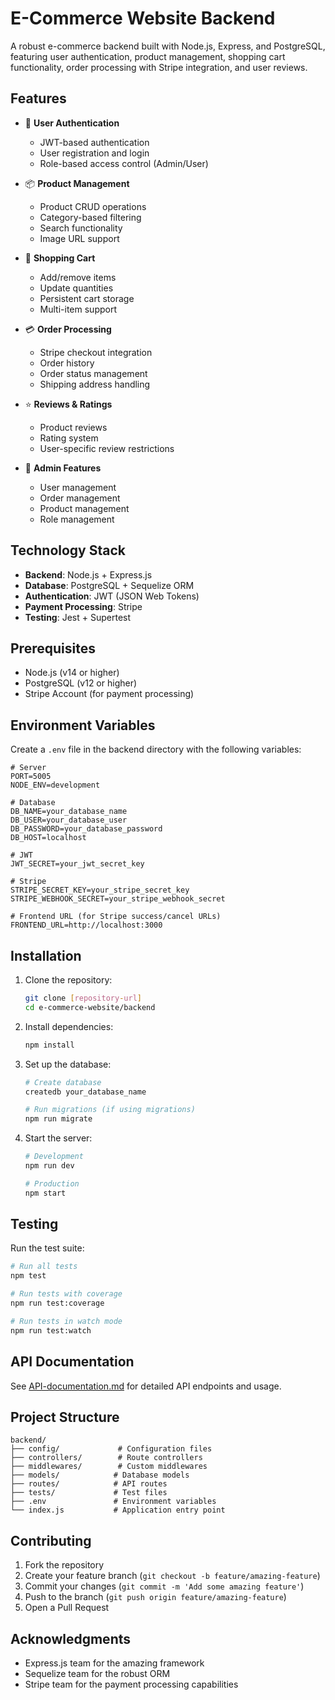# E-Commerce Website Backend

A robust e-commerce backend built with Node.js, Express, and PostgreSQL, featuring user authentication, product management, shopping cart functionality, order processing with Stripe integration, and user reviews.

## Features

- 🔐 **User Authentication**
  - JWT-based authentication
  - User registration and login
  - Role-based access control (Admin/User)

- 📦 **Product Management**
  - Product CRUD operations
  - Category-based filtering
  - Search functionality
  - Image URL support

- 🛒 **Shopping Cart**
  - Add/remove items
  - Update quantities
  - Persistent cart storage
  - Multi-item support

- 💳 **Order Processing**
  - Stripe checkout integration
  - Order history
  - Order status management
  - Shipping address handling

- ⭐ **Reviews & Ratings**
  - Product reviews
  - Rating system
  - User-specific review restrictions

- 👑 **Admin Features**
  - User management
  - Order management
  - Product management
  - Role management

## Technology Stack

- **Backend**: Node.js + Express.js
- **Database**: PostgreSQL + Sequelize ORM
- **Authentication**: JWT (JSON Web Tokens)
- **Payment Processing**: Stripe
- **Testing**: Jest + Supertest

## Prerequisites

- Node.js (v14 or higher)
- PostgreSQL (v12 or higher)
- Stripe Account (for payment processing)

## Environment Variables

Create a `.env` file in the backend directory with the following variables:

```env
# Server
PORT=5005
NODE_ENV=development

# Database
DB_NAME=your_database_name
DB_USER=your_database_user
DB_PASSWORD=your_database_password
DB_HOST=localhost

# JWT
JWT_SECRET=your_jwt_secret_key

# Stripe
STRIPE_SECRET_KEY=your_stripe_secret_key
STRIPE_WEBHOOK_SECRET=your_stripe_webhook_secret

# Frontend URL (for Stripe success/cancel URLs)
FRONTEND_URL=http://localhost:3000
```

## Installation

1. Clone the repository:
   ```bash
   git clone [repository-url]
   cd e-commerce-website/backend
   ```

2. Install dependencies:
   ```bash
   npm install
   ```

3. Set up the database:
   ```bash
   # Create database
   createdb your_database_name

   # Run migrations (if using migrations)
   npm run migrate
   ```

4. Start the server:
   ```bash
   # Development
   npm run dev

   # Production
   npm start
   ```

## Testing

Run the test suite:
```bash
# Run all tests
npm test

# Run tests with coverage
npm run test:coverage

# Run tests in watch mode
npm run test:watch
```

## API Documentation

See [API-documentation.md](API-documentation.md) for detailed API endpoints and usage.

## Project Structure

```
backend/
├── config/             # Configuration files
├── controllers/        # Route controllers
├── middlewares/        # Custom middlewares
├── models/            # Database models
├── routes/            # API routes
├── tests/             # Test files
├── .env               # Environment variables
└── index.js           # Application entry point
```

## Contributing

1. Fork the repository
2. Create your feature branch (`git checkout -b feature/amazing-feature`)
3. Commit your changes (`git commit -m 'Add some amazing feature'`)
4. Push to the branch (`git push origin feature/amazing-feature`)
5. Open a Pull Request

## Acknowledgments

- Express.js team for the amazing framework
- Sequelize team for the robust ORM
- Stripe team for the payment processing capabilities
